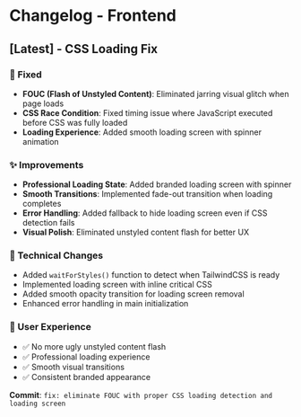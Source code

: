 # Changelog - Frontend

## [Latest] - CSS Loading Fix

### 🐛 Fixed
- **FOUC (Flash of Unstyled Content)**: Eliminated jarring visual glitch when page loads
- **CSS Race Condition**: Fixed timing issue where JavaScript executed before CSS was fully loaded
- **Loading Experience**: Added smooth loading screen with spinner animation

### ✨ Improvements
- **Professional Loading State**: Added branded loading screen with spinner
- **Smooth Transitions**: Implemented fade-out transition when loading completes
- **Error Handling**: Added fallback to hide loading screen even if CSS detection fails
- **Visual Polish**: Eliminated unstyled content flash for better UX

### 🔧 Technical Changes
- Added `waitForStyles()` function to detect when TailwindCSS is ready
- Implemented loading screen with inline critical CSS
- Added smooth opacity transition for loading screen removal
- Enhanced error handling in main initialization

### 📱 User Experience
- ✅ No more ugly unstyled content flash
- ✅ Professional loading experience  
- ✅ Smooth visual transitions
- ✅ Consistent branded appearance

**Commit**: `fix: eliminate FOUC with proper CSS loading detection and loading screen` 